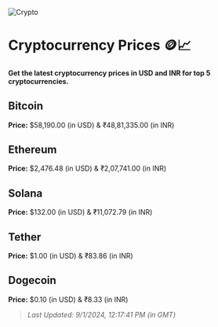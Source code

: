 
![Crypto](https://www.techguide.com.au/wp-content/uploads/2020/11/crypto3.jpeg)

# Cryptocurrency Prices 🪙📈

#### Get the latest cryptocurrency prices in USD and INR for top 5 cryptocurrencies.

## Bitcoin

**Price:** $58,190.00 (in USD) & ₹48,81,335.00 (in INR)

## Ethereum

**Price:** $2,476.48 (in USD) & ₹2,07,741.00 (in INR)

## Solana

**Price:** $132.00 (in USD) & ₹11,072.79 (in INR)

## Tether

**Price:** $1.00 (in USD) & ₹83.86 (in INR)

## Dogecoin

**Price:** $0.10 (in USD) & ₹8.33 (in INR)

> _Last Updated: 9/1/2024, 12:17:41 PM (in GMT)_
